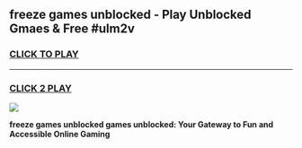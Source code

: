
## freeze games unblocked - Play Unblocked Gmaes & Free #ulm2v
<h3>
<a href="https://premium.freeplayer.one?title=freeze_games_unblocked&ref=03M">CLICK TO PLAY</a></h3>
<hr>

<h3>
<a href="https://premium.freeplayer.one?title=freeze_games_unblocked&ref=03M">CLICK 2 PLAY</a>
  
</h3>

<a href="https://premium.freeplayer.one?title=freeze_games_unblocked&ref=03M"><img src="https://clearcache.store/games.png"></a>


**freeze games unblocked games unblocked: Your Gateway to Fun and Accessible Online Gaming**
